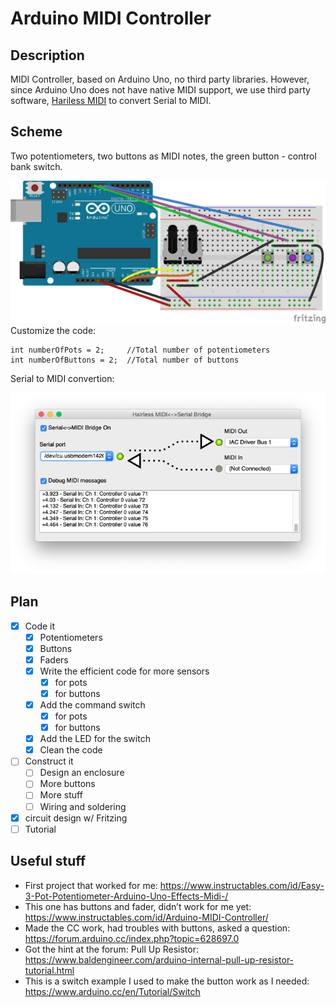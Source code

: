 # Arduino MIDI Controller

## Description

MIDI Controller, based on Arduino Uno, no third party libraries. 
However, since Arduino Uno does not have native MIDI support, we use third party software, [Hariless MIDI](https://projectgus.github.io/hairless-midiserial/) to convert Serial to MIDI.

## Scheme
Two potentiometers, two buttons as MIDI notes, the green button - control bank switch.

![Breadboard](ArduinoMIDIController_bb.png)
Customize the code:
```
int numberOfPots = 2;     //Total number of potentiometers
int numberOfButtons = 2;  //Total number of buttons
```

Serial to MIDI convertion:

![Hairless MIDI](hairless-midi.png)
## Plan
- [x] Code it
    - [x] Potentiometers
    - [x] Buttons
    - [x] Faders
    - [x] Write the efficient code for more sensors
        - [x] for pots
        - [x] for buttons
    - [x] Add the command switch
        - [x] for pots
        - [x] for buttons
    - [x] Add the LED for the switch
    - [x] Clean the code
- [ ] Construct it
    - [ ] Design an enclosure
    - [ ] More buttons
    - [ ] More stuff
    - [ ] Wiring and soldering
- [x] circuit design w/ Fritzing
- [ ] Tutorial

## Useful stuff

- First project that worked for me:
https://www.instructables.com/id/Easy-3-Pot-Potentiometer-Arduino-Uno-Effects-Midi-/
- This one has buttons and fader, didn’t work for me yet:
https://www.instructables.com/id/Arduino-MIDI-Controller/
- Made the CC work, had troubles with buttons, asked a question:
https://forum.arduino.cc/index.php?topic=628697.0
- Got the hint at the forum: Pull Up Resistor: 
https://www.baldengineer.com/arduino-internal-pull-up-resistor-tutorial.html
- This is a switch example I used to make the button work as I needed:
https://www.arduino.cc/en/Tutorial/Switch

